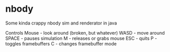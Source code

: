 nbody
=====

Some kinda crappy nbody sim and renderator in java

Controls
Mouse - look around (broken, but whatever)
WASD - move around
SPACE - pauses simulation
M - releases or grabs mouse
ESC - quits
P - toggles framebuffers
C - changes framebuffer mode

